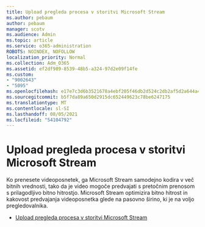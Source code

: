 ```yaml
---
title: Upload pregleda procesa v storitvi Microsoft Stream
ms.author: pebaum
author: pebaum
manager: scotv
ms.audience: Admin
ms.topic: article
ms.service: o365-administration
ROBOTS: NOINDEX, NOFOLLOW
localization_priority: Normal
ms.collection: Adm_O365
ms.assetid: ef2df989-8539-48b5-a324-97d2e09f14fe
ms.custom:
- "9002643"
- "5095"
ms.openlocfilehash: e17e7c3d6b3521678a4ebf205f46db2d524c2db2af5d2a644a4c1c80b016b9cf
ms.sourcegitcommit: b5f7da89a650d2915dc652449623c78be6247175
ms.translationtype: MT
ms.contentlocale: sl-SI
ms.lasthandoff: 08/05/2021
ms.locfileid: "54104792"
---
```

# <a name="upload-process-overview-in-microsoft-stream"></a>Upload pregleda procesa v storitvi Microsoft Stream

Ko prenesete videoposnetek, ga Microsoft Stream samodejno kodira v več bitnih vrednosti, tako da je video mogoče predvajati s pretočnim prenosom s prilagodljivo bitno hitrostjo. Microsoft Stream optimizira bitno hitrost in kakovost predvajanja videoposnetka glede na pasovno širino, ki je na voljo pregledovalnika.

- [Upload pregleda procesa v storitvi Microsoft Stream](/stream/upload-process-overview)
